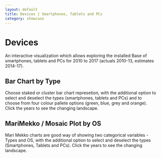 ```yaml
---
layout: default
title: Devices | Smartphones, Tablets and PCs
category: showcase
---
```


# Devices 

An interactive visualization which allows exploring the installed Base of smartphones, tablets and PCs for 2010 to 2017 (actuals 2010-13, estimates 2014-17).

<script src="//cdnjs.cloudflare.com/ajax/libs/processing.js/1.4.8/processing.min.js"></script>

## Bar Chart by Type

Choose staked or cluster bar chart represetion, with the additional option to select and deselect the types (smartphones, tablets and PCs) and to choose from four colour pallete options (green, blue, grey and orange). Click the years to see the changing landscape.

<canvas data-processing-sources="barchart.pde"></canvas>

## MariMekko / Mosaic Plot by OS

Mari Mekko charts are good way of showing two categorical variables - Types and OS, with the additional option to select and deselect the types (Smartphones, Tablets and PCs). Click the years to see the changing landscape.

<canvas data-processing-sources="marimekko.pde"></canvas>

